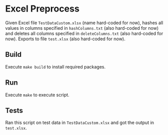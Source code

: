 # Excel Preprocess

Given Excel file `TestDataCustom.xlsx` (name hard-coded for now), hashes all values in columns specified in `hashColumns.txt` (also hard-coded for now) and deletes all columns specified in `deleteColumns.txt` (also hard-coded for now). Exports to file `test.xlsx` (also hard-coded for now).

## Build

Execute `make build` to install required packages.

## Run

Execute `make` to execute script.

## Tests

Ran this script on test data in `TestDataCustom.xlsx` and got the output in `test.xlsx`.
